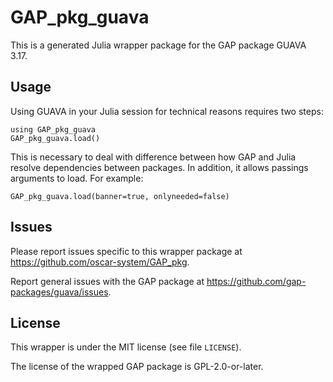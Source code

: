 # GAP_pkg_guava

This is a generated Julia wrapper package for the GAP package GUAVA 3.17.

## Usage

Using GUAVA in your Julia session for technical reasons requires two steps:

    using GAP_pkg_guava
    GAP_pkg_guava.load()

This is necessary to deal with difference between how GAP and Julia
resolve dependencies between packages. In addition, it allows passings
arguments to load. For example:

    GAP_pkg_guava.load(banner=true, onlyneeded=false)

## Issues

Please report issues specific to this wrapper package at <https://github.com/oscar-system/GAP_pkg>.

Report general issues with the GAP package at <https://github.com/gap-packages/guava/issues>.

## License

This wrapper is under the MIT license (see file `LICENSE`).

The license of the wrapped GAP package is GPL-2.0-or-later.
